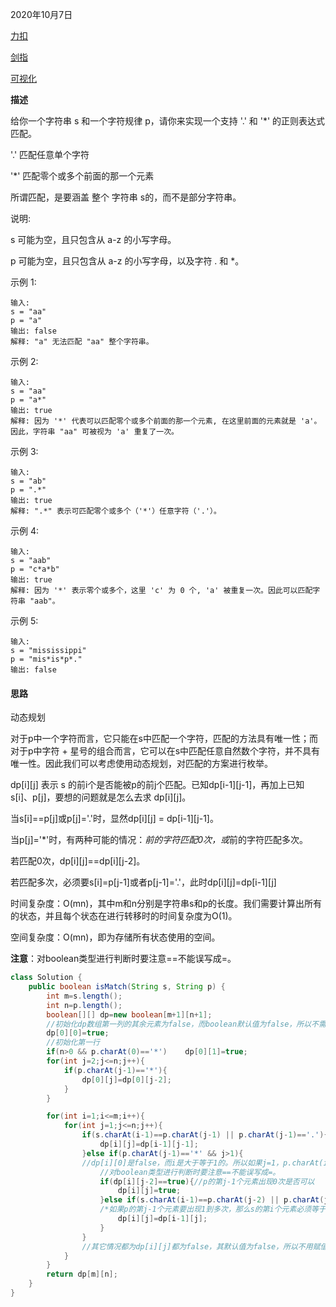 2020年10月7日

[力扣](https://leetcode-cn.com/problems/regular-expression-matching/)

[剑指](https://leetcode-cn.com/problems/zheng-ze-biao-da-shi-pi-pei-lcof/submissions/)

[可视化](https://alchemist-al.com/algorithms/regular-expression-matching)

**描述**

给你一个字符串 s 和一个字符规律 p，请你来实现一个支持 '.' 和 '*' 的正则表达式匹配。

'.' 匹配任意单个字符

'*' 匹配零个或多个前面的那一个元素

所谓匹配，是要涵盖 整个 字符串 s的，而不是部分字符串。

说明:

s 可能为空，且只包含从 a-z 的小写字母。

p 可能为空，且只包含从 a-z 的小写字母，以及字符 . 和 *。

示例 1:
```
输入:
s = "aa"
p = "a"
输出: false
解释: "a" 无法匹配 "aa" 整个字符串。
```
示例 2:
```
输入:
s = "aa"
p = "a*"
输出: true
解释: 因为 '*' 代表可以匹配零个或多个前面的那一个元素, 在这里前面的元素就是 'a'。因此，字符串 "aa" 可被视为 'a' 重复了一次。
```
示例 3:
```
输入:
s = "ab"
p = ".*"
输出: true
解释: ".*" 表示可匹配零个或多个（'*'）任意字符（'.'）。
```
示例 4:
```
输入:
s = "aab"
p = "c*a*b"
输出: true
解释: 因为 '*' 表示零个或多个，这里 'c' 为 0 个, 'a' 被重复一次。因此可以匹配字符串 "aab"。
```
示例 5:
```
输入:
s = "mississippi"
p = "mis*is*p*."
输出: false
```

#### 思路

动态规划

对于p中一个字符而言，它只能在s中匹配一个字符，匹配的方法具有唯一性；而对于p中字符 + 星号的组合而言，它可以在s中匹配任意自然数个字符，并不具有唯一性。因此我们可以考虑使用动态规划，对匹配的方案进行枚举。

dp[i][j] 表示 s 的前i个是否能被p的前j个匹配。已知dp[i-1][j-1]，再加上已知 s[i]、p[j]，要想的问题就是怎么去求 dp[i][j]。

当s[i]==p[j]或p[j]='.'时，显然dp[i][j] = dp[i-1][j-1]。

当p[j]='*'时，有两种可能的情况：*前的字符匹配0次，或*前的字符匹配多次。

若匹配0次，dp[i][j]==dp[i][j-2]。

若匹配多次，必须要s[i]=p[j-1]或者p[j-1]='.'，此时dp[i][j]=dp[i-1][j]

时间复杂度：O(mn)，其中m和n分别是字符串s和p的长度。我们需要计算出所有的状态，并且每个状态在进行转移时的时间复杂度为O(1)。

空间复杂度：O(mn)，即为存储所有状态使用的空间。

**注意**：对boolean类型进行判断时要注意==不能误写成=。

```java
class Solution {
    public boolean isMatch(String s, String p) {
        int m=s.length();
        int n=p.length();
        boolean[][] dp=new boolean[m+1][n+1];
        //初始化dp数组第一列的其余元素为false，而boolean默认值为false，所以不需要写执行语句。
        dp[0][0]=true;
        //初始化第一行
        if(n>0 && p.charAt(0)=='*')    dp[0][1]=true;
        for(int j=2;j<=n;j++){
            if(p.charAt(j-1)=='*'){
                dp[0][j]=dp[0][j-2];
            }
        }

        for(int i=1;i<=m;i++){
            for(int j=1;j<=n;j++){
                if(s.charAt(i-1)==p.charAt(j-1) || p.charAt(j-1)=='.'){
                    dp[i][j]=dp[i-1][j-1];
                }else if(p.charAt(j-1)=='*' && j>1){
                //dp[i][0]是false，而i是大于等于1的。所以如果j=1，p.charAt(i-1)=*,dp[i][j]肯定是false。
                    //对boolean类型进行判断时要注意==不能误写成=。
                    if(dp[i][j-2]==true){//p的第j-1个元素出现0次是否可以
                        dp[i][j]=true;
                    }else if(s.charAt(i-1)==p.charAt(j-2) || p.charAt(j-2)=='.'){
                    /*如果p的第j-1个元素要出现1到多次，那么s的第i个元素必须等于p的第j-1个元素,或者p的第j-1个元素为                      '.'*/
                        dp[i][j]=dp[i-1][j];
                    }
                }
                //其它情况都为dp[i][j]都为false，其默认值为false，所以不用赋值。
            }
        }
        return dp[m][n];
    }
}
```


